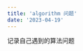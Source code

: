 ```yaml
---
title: 'algorithm 问题'
date: '2023-04-19'
---
```

<!--
 * @Author: xinyue
 * @Date: 2023-04-19 16:47:48
 * @Description: algorithm 问题
-->
记录自己遇到的算法问题






















